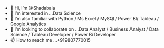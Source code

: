 - 👋 Hi, I’m @Shadabala
- 👀 I’m interested in ...Data Science
- 🌱 I’m also familiar with Python / Ms Excel / MySQl / Power BI/ Tableau / Google Analytics
- 💞️ I’m looking to collaborate on ...Data Analyst / Business Analyst / Data Science / Tableau Developer / Power Bi Developer
- 📫 How to reach me ...+919807770015

<!---
Shadabala/Shadabala is a ✨ special ✨ repository because its `README.md` (this file) appears on your GitHub profile.
You can click the Preview link to take a look at your changes.
--->
